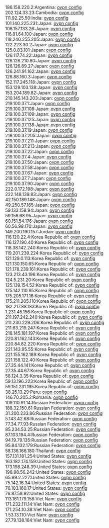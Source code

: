 186.158.220.2:Argentina: [ovpn config](vpn/186_158_220_2.ovpn)  
202.124.33.23:Cambodia: [ovpn config](vpn/202_124_33_23.ovpn)  
111.92.25.50:India: [ovpn config](vpn/111_92_25_50.ovpn)  
101.140.225.231:Japan: [ovpn config](vpn/101_140_225_231.ovpn)  
106.157.133.26:Japan: [ovpn config](vpn/106_157_133_26.ovpn)  
116.81.64.100:Japan: [ovpn config](vpn/116_81_64_100.ovpn)  
118.240.255.205:Japan: [ovpn config](vpn/118_240_255_205.ovpn)  
122.223.30.2:Japan: [ovpn config](vpn/122_223_30_2.ovpn)  
125.0.83.101:Japan: [ovpn config](vpn/125_0_83_101.ovpn)  
126.117.74.22:Japan: [ovpn config](vpn/126_117_74_22.ovpn)  
126.126.210.80:Japan: [ovpn config](vpn/126_126_210_80.ovpn)  
126.126.89.27:Japan: [ovpn config](vpn/126_126_89_27.ovpn)  
126.241.91.162:Japan: [ovpn config](vpn/126_241_91_162.ovpn)  
126.88.160.3:Japan: [ovpn config](vpn/126_88_160_3.ovpn)  
152.117.245.118:Japan: [ovpn config](vpn/152_117_245_118.ovpn)  
153.129.103.138:Japan: [ovpn config](vpn/153_129_103_138.ovpn)  
153.204.189.82:Japan: [ovpn config](vpn/153_204_189_82.ovpn)  
210.145.143.203:Japan: [ovpn config](vpn/210_145_143_203.ovpn)  
219.100.37.1:Japan: [ovpn config](vpn/219_100_37_1.ovpn)  
219.100.37.108:Japan: [ovpn config](vpn/219_100_37_108.ovpn)  
219.100.37.109:Japan: [ovpn config](vpn/219_100_37_109.ovpn)  
219.100.37.125:Japan: [ovpn config](vpn/219_100_37_125.ovpn)  
219.100.37.138:Japan: [ovpn config](vpn/219_100_37_138.ovpn)  
219.100.37.19:Japan: [ovpn config](vpn/219_100_37_19.ovpn)  
219.100.37.205:Japan: [ovpn config](vpn/219_100_37_205.ovpn)  
219.100.37.211:Japan: [ovpn config](vpn/219_100_37_211.ovpn)  
219.100.37.213:Japan: [ovpn config](vpn/219_100_37_213.ovpn)  
219.100.37.22:Japan: [ovpn config](vpn/219_100_37_22.ovpn)  
219.100.37.4:Japan: [ovpn config](vpn/219_100_37_4.ovpn)  
219.100.37.50:Japan: [ovpn config](vpn/219_100_37_50.ovpn)  
219.100.37.58:Japan: [ovpn config](vpn/219_100_37_58.ovpn)  
219.100.37.67:Japan: [ovpn config](vpn/219_100_37_67.ovpn)  
219.100.37.7:Japan: [ovpn config](vpn/219_100_37_7.ovpn)  
219.100.37.90:Japan: [ovpn config](vpn/219_100_37_90.ovpn)  
222.0.172.198:Japan: [ovpn config](vpn/222_0_172_198.ovpn)  
222.148.139.83:Japan: [ovpn config](vpn/222_148_139_83.ovpn)  
42.150.189.148:Japan: [ovpn config](vpn/42_150_189_148.ovpn)  
49.250.57.165:Japan: [ovpn config](vpn/49_250_57_165.ovpn)  
59.133.158.94:Japan: [ovpn config](vpn/59_133_158_94.ovpn)  
59.156.68.95:Japan: [ovpn config](vpn/59_156_68_95.ovpn)  
60.151.54.176:Japan: [ovpn config](vpn/60_151_54_176.ovpn)  
60.56.98.170:Japan: [ovpn config](vpn/60_56_98_170.ovpn)  
149.200.190.157:Jordan: [ovpn config](vpn/149_200_190_157.ovpn)  
116.120.22.4:Korea Republic of: [ovpn config](vpn/116_120_22_4.ovpn)  
116.127.190.40:Korea Republic of: [ovpn config](vpn/116_127_190_40.ovpn)  
118.38.142.240:Korea Republic of: [ovpn config](vpn/118_38_142_240.ovpn)  
119.201.239.224:Korea Republic of: [ovpn config](vpn/119_201_239_224.ovpn)  
121.129.0.113:Korea Republic of: [ovpn config](vpn/121_129_0_113.ovpn)  
121.130.150.65:Korea Republic of: [ovpn config](vpn/121_130_150_65.ovpn)  
121.178.239.161:Korea Republic of: [ovpn config](vpn/121_178_239_161.ovpn)  
123.213.43.196:Korea Republic of: [ovpn config](vpn/123_213_43_196.ovpn)  
124.5.231.20:Korea Republic of: [ovpn config](vpn/124_5_231_20.ovpn)  
125.139.154.52:Korea Republic of: [ovpn config](vpn/125_139_154_52.ovpn)  
125.142.110.95:Korea Republic of: [ovpn config](vpn/125_142_110_95.ovpn)  
175.205.171.16:Korea Republic of: [ovpn config](vpn/175_205_171_16.ovpn)  
175.211.205.110:Korea Republic of: [ovpn config](vpn/175_211_205_110.ovpn)  
182.217.88.183:Korea Republic of: [ovpn config](vpn/182_217_88_183.ovpn)  
1.231.45.156:Korea Republic of: [ovpn config](vpn/1_231_45_156.ovpn)  
211.197.242.240:Korea Republic of: [ovpn config](vpn/211_197_242_240.ovpn)  
211.230.229.206:Korea Republic of: [ovpn config](vpn/211_230_229_206.ovpn)  
211.63.219.247:Korea Republic of: [ovpn config](vpn/211_63_219_247.ovpn)  
218.145.181.197:Korea Republic of: [ovpn config](vpn/218_145_181_197.ovpn)  
220.81.162.143:Korea Republic of: [ovpn config](vpn/220_81_162_143.ovpn)  
220.84.82.220:Korea Republic of: [ovpn config](vpn/220_84_82_220.ovpn)  
221.143.95.55:Korea Republic of: [ovpn config](vpn/221_143_95_55.ovpn)  
221.155.162.189:Korea Republic of: [ovpn config](vpn/221_155_162_189.ovpn)  
221.158.122.40:Korea Republic of: [ovpn config](vpn/221_158_122_40.ovpn)  
27.35.44.141:Korea Republic of: [ovpn config](vpn/27_35_44_141.ovpn)  
27.35.44.67:Korea Republic of: [ovpn config](vpn/27_35_44_67.ovpn)  
58.124.3.35:Korea Republic of: [ovpn config](vpn/58_124_3_35.ovpn)  
59.13.196.223:Korea Republic of: [ovpn config](vpn/59_13_196_223.ovpn)  
59.151.231.195:Korea Republic of: [ovpn config](vpn/59_151_231_195.ovpn)  
38.25.13.29:Peru: [ovpn config](vpn/38_25_13_29.ovpn)  
146.70.205.2:Romania: [ovpn config](vpn/146_70_205_2.ovpn)  
109.110.91.14:Russian Federation: [ovpn config](vpn/109_110_91_14.ovpn)  
188.32.150.61:Russian Federation: [ovpn config](vpn/188_32_150_61.ovpn)  
31.200.233.86:Russian Federation: [ovpn config](vpn/31_200_233_86.ovpn)  
5.143.42.68:Russian Federation: [ovpn config](vpn/5_143_42_68.ovpn)  
77.34.77.93:Russian Federation: [ovpn config](vpn/77_34_77_93.ovpn)  
85.234.53.25:Russian Federation: [ovpn config](vpn/85_234_53_25.ovpn)  
87.103.194.4:Russian Federation: [ovpn config](vpn/87_103_194_4.ovpn)  
94.19.79.135:Russian Federation: [ovpn config](vpn/94_19_79_135.ovpn)  
95.84.132.179:Russian Federation: [ovpn config](vpn/95_84_132_179.ovpn)  
58.136.166.180:Thailand: [ovpn config](vpn/58_136_166_180.ovpn)  
157.131.181.254:United States: [ovpn config](vpn/157_131_181_254.ovpn)  
163.182.174.159:United States: [ovpn config](vpn/163_182_174_159.ovpn)  
173.198.248.39:United States: [ovpn config](vpn/173_198_248_39.ovpn)  
198.98.56.242:United States: [ovpn config](vpn/198_98_56_242.ovpn)  
65.99.2.227:United States: [ovpn config](vpn/65_99_2_227.ovpn)  
75.142.16.34:United States: [ovpn config](vpn/75_142_16_34.ovpn)  
76.103.160.17:United States: [ovpn config](vpn/76_103_160_17.ovpn)  
76.87.58.92:United States: [ovpn config](vpn/76_87_58_92.ovpn)  
113.161.179.158:Viet Nam: [ovpn config](vpn/113_161_179_158.ovpn)  
171.232.111.14:Viet Nam: [ovpn config](vpn/171_232_111_14.ovpn)  
171.254.10.38:Viet Nam: [ovpn config](vpn/171_254_10_38.ovpn)  
1.53.13.110:Viet Nam: [ovpn config](vpn/1_53_13_110.ovpn)  
27.79.138.164:Viet Nam: [ovpn config](vpn/27_79_138_164.ovpn)  
